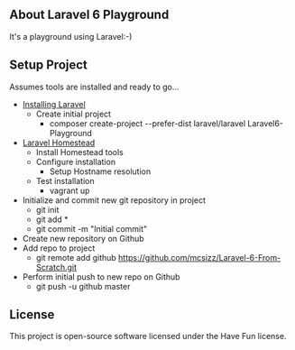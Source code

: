 ## About Laravel 6 Playground

It's a playground using Laravel:-)

## Setup Project

Assumes tools are installed and ready to go...

- [Installing Laravel](https://laravel.com/docs/6.x#installing-laravel)
    - Create initial project
        - composer create-project --prefer-dist laravel/laravel Laravel6-Playground
- [Laravel Homestead](https://laravel.com/docs/6.x/homestead)
    - Install Homestead tools
    - Configure installation
        - Setup Hostname resolution
    - Test installation
        - vagrant up
- Initialize and commit new git repository in project
    - git init
    - git add *
    - git commit -m "Initial commit"
- Create new repository on Github
- Add repo to project
    - git remote add github https://github.com/mcsizz/Laravel-6-From-Scratch.git
- Perform initial push to new repo on Github
    - git push -u github master


## License

This project is open-source software licensed under the Have Fun license.
